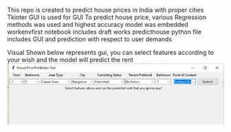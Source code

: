 This repo is created to predict house prices in India with proper cities
Tkinter GUI is used for GUI
To predict house price, various Regression methods was used and highest accuracy model was embedded
workenvfirst notebook includes draft works 
predicthouse python file includes GUI and prediction with respect to user demands

Visual Shown below represents gui, you can select features according to your wish and the model will predict the rent
![image](./imagegit/gui1.png)
